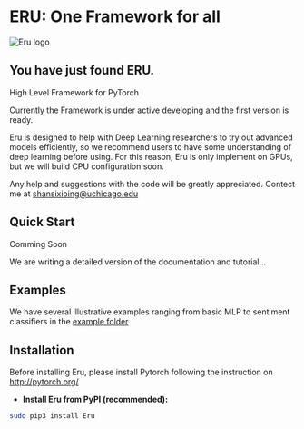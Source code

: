 # ERU: One Framework for all

![Eru logo](https://s3.amazonaws.com/aws-website-shawnshancom-tm5f7/eru.png)

## You have just found ERU.

High Level Framework for PyTorch

Currently the Framework is under active developing and the first version is ready. 

Eru is designed to help with Deep Learning researchers to try out advanced models efficiently, so we recommend users to have some understanding of deep learning before using. For this reason, Eru is only implement on GPUs, but we will build CPU configuration soon. 

Any help and suggestions with the code will be greatly appreciated. Contect me at shansixioing@uchicago.edu

## Quick Start
Comming Soon

We are writing a detailed version of the documentation and tutorial...

## Examples
We have several illustrative examples ranging from basic MLP to sentiment classifiers in the [example folder](https://github.com/Shawn-Shan/Eru/tree/master/examples)

## Installation

Before installing Eru, please install Pytorch following the instruction on http://pytorch.org/

- **Install Eru from PyPI (recommended):**

```sh
sudo pip3 install Eru
```
